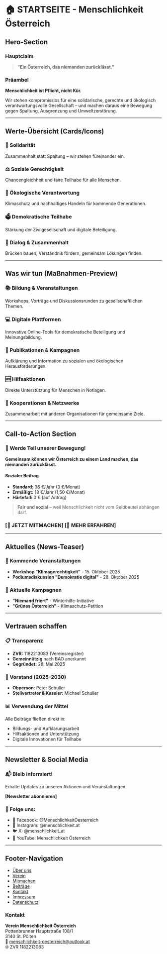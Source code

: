 # 🏠 STARTSEITE - Menschlichkeit Österreich

## Hero-Section

### Hauptclaim

> __"Ein Österreich, das niemanden zurücklässt."__

### Präambel

__Menschlichkeit ist Pflicht, nicht Kür.__

Wir stehen kompromisslos für eine solidarische, gerechte und ökologisch
verantwortungsvolle Gesellschaft – und machen daraus eine Bewegung gegen
Spaltung, Ausgrenzung und Umweltzerstörung.

---

## Werte-Übersicht (Cards/Icons)

### 🤝 Solidarität
Zusammenhalt statt Spaltung – wir stehen füreinander ein.

### ⚖️ Soziale Gerechtigkeit  
Chancengleichheit und faire Teilhabe für alle Menschen.

### 🌱 Ökologische Verantwortung
Klimaschutz und nachhaltiges Handeln für kommende Generationen.

### 🗳️ Demokratische Teilhabe
Stärkung der Zivilgesellschaft und digitale Beteiligung.

### 💬 Dialog & Zusammenhalt
Brücken bauen, Verständnis fördern, gemeinsam Lösungen finden.

---

## Was wir tun (Maßnahmen-Preview)

### 📚 Bildung & Veranstaltungen
Workshops, Vorträge und Diskussionsrunden zu gesellschaftlichen Themen.

### 💻 Digitale Plattformen  
Innovative Online-Tools für demokratische Beteiligung und Meinungsbildung.

### 📢 Publikationen & Kampagnen
Aufklärung und Information zu sozialen und ökologischen Herausforderungen.

### 🆘 Hilfsaktionen
Direkte Unterstützung für Menschen in Notlagen.

### 🤝 Kooperationen & Netzwerke
Zusammenarbeit mit anderen Organisationen für gemeinsame Ziele.

---

## Call-to-Action Section

### 🎯 **Werde Teil unserer Bewegung!**

**Gemeinsam können wir Österreich zu einem Land machen, das niemanden zurücklässt.**

#### Sozialer Beitrag
- **Standard:** 36 €/Jahr (3 €/Monat)  
- **Ermäßigt:** 18 €/Jahr (1,50 €/Monat)
- **Härtefall:** 0 € (auf Antrag)

> **Fair und sozial** – weil Menschlichkeit nicht vom Geldbeutel abhängen darf.

### [🚀 **JETZT MITMACHEN**] [📄 **MEHR ERFAHREN**]

---

## Aktuelles (News-Teaser)

### 📅 Kommende Veranstaltungen
- **Workshop "Klimagerechtigkeit"** - 15. Oktober 2025
- **Podiumsdiskussion "Demokratie digital"** - 28. Oktober 2025

### 📢 Aktuelle Kampagnen  
- **"Niemand friert"** - Winterhilfe-Initiative
- **"Grünes Österreich"** - Klimaschutz-Petition

---

## Vertrauen schaffen

### 📋 Transparenz
- **ZVR:** 1182213083 (Vereinsregister)
- **Gemeinnützig** nach BAO anerkannt
- **Gegründet:** 28. Mai 2025

### 👥 Vorstand (2025-2030)
- **Obperson:** Peter Schuller
- **Stellvertreter & Kassier:** Michael Schuller

### 📊 Verwendung der Mittel
Alle Beiträge fließen direkt in:
- Bildungs- und Aufklärungsarbeit
- Hilfsaktionen und Unterstützung
- Digitale Innovationen für Teilhabe

---

## Newsletter & Social Media

### 📬 **Bleib informiert!**
Erhalte Updates zu unseren Aktionen und Veranstaltungen.

**[Newsletter abonnieren]**

### 📱 Folge uns:
- 📘 Facebook: @MenschlichkeitOesterreich
- 📸 Instagram: @menschlichkeit.at  
- 🐦 X: @menschlichkeit_at
- 🎥 YouTube: Menschlichkeit Österreich

---

## Footer-Navigation
- [Über uns](uber-uns.html)
- [Verein](verein.html) 
- [Mitmachen](mitmachen.html)
- [Beiträge](beitraege.html)
- [Kontakt](kontakt.html)
- [Impressum](impressum.html)
- [Datenschutz](datenschutz.html)

### Kontakt
**Verein Menschlichkeit Österreich**  
Pottenbrunner Hauptstraße 108/1  
3140 St. Pölten  
📧 menschlichkeit-oesterreich@outlook.at  
🌐 ZVR 1182213083